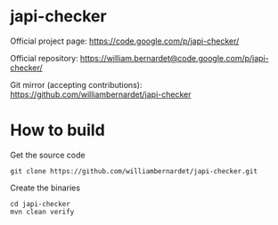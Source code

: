 japi-checker
============

Official project page:
https://code.google.com/p/japi-checker/

Official repository:
https://william.bernardet@code.google.com/p/japi-checker/

Git mirror (accepting contributions):
https://github.com/williambernardet/japi-checker 



How to build
============

Get the source code

    git clone https://github.com/williambernardet/japi-checker.git

Create the binaries
    
    cd japi-checker
    mvn clean verify

